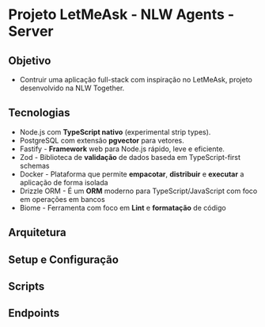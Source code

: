 # Projeto LetMeAsk - NLW Agents - Server

## Objetivo

- Contruir uma aplicação full-stack com inspiração no LetMeAsk, projeto desenvolvido na NLW Together.

## Tecnologias
- Node.js com **TypeScript nativo** (experimental strip types).
- PostgreSQL com extensão **pgvector** para vetores.
- Fastify - **Framework** web para Node.js rápido, leve e eficiente.
- Zod - Biblioteca de **validação** de dados baseda em TypeScript-first schemas
- Docker - Plataforma que permite **empacotar**, **distribuir** e **executar** a aplicação de forma isolada
- Drizzle ORM - É um **ORM** moderno para TypeScript/JavaScript com foco em operações em bancos
- Biome - Ferramenta com foco em **Lint** e **formatação** de código


## Arquitetura

## Setup e Configuração

## Scripts

## Endpoints

